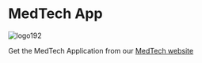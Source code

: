 # MedTech App

![logo192](https://github.com/user-attachments/assets/6917e41f-dfb5-439f-9a29-a8948f70bacd)

Get the MedTech Application from our [MedTech website](https://abhishekcr448.github.io/Medtech-App-Download/)
